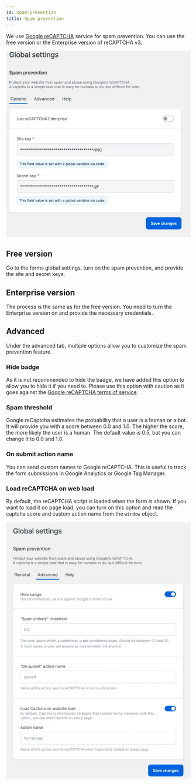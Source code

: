 ```yaml
---
id: spam-prevention
title: Spam prevention
---
```


We use [Google reCAPTCHA](https://www.google.com/recaptcha/about/) service for spam prevention. You can use the free version or the Enterprise version of reCAPTCHA v3.


![Spam prevention screen](/img/forms/spam.webp)

## Free version

Go to the forms global settings, turn on the spam prevention, and provide the site and secret keys.


## Enterprise version

The process is the same as for the free version. You need to turn the Enterprise version on and provide the necessary credentials.

## Advanced

Under the advanced tab, multiple options allow you to customize the spam prevention feature.

### Hide badge

As it is not recommended to hide the badge, we have added this option to allow you to hide it if you need to. Please use this option with caution as it goes against the [Google reCAPTCHA terms of service](https://developers.google.com/recaptcha/docs/faq#id-like-to-hide-the-recaptcha-badge.-what-is-allowed).

### Spam threshold

Google reCaptcha estimates the probability that a user is a human or a bot. It will provide you with a score between 0.0 and 1.0. The higher the score, the more likely the user is a human. The default value is 0.5, but you can change it to 0.0 and 1.0.

### On submit action name

You can send custom names to Google reCAPTCHA. This is useful to track the form submissions in Google Analytics or Google Tag Manager.

### Load reCAPTCHA on web load

By default, the reCAPTCHA script is loaded when the form is shown. If you want to load it on page load, you can turn on this option and read the captcha score and custom action name from the `window` object.

![Spam prevention advanced screen](/img/forms/spam-advanced.webp)
